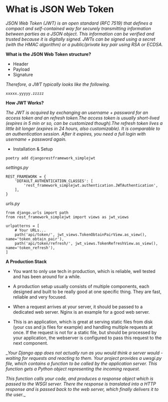# What is JSON Web Token

_JSON Web Token (JWT) is an open standard (RFC 7519) that defines a compact and self-contained way for securely transmitting information between parties as a JSON object. This information can be verified and trusted because it is digitally signed. JWTs can be signed using a secret (with the HMAC algorithm) or a public/private key pair using RSA or ECDSA._

**What is the JSON Web Token structure?**

- Header
- Payload
- Signature

_Therefore, a JWT typically looks like the following._
```
xxxxx.yyyyy.zzzzz
```

**How JWT Works?**

_The JWT is acquired by exchanging an username + password for an access token and an refresh token.The access token is usually short-lived (expires in 5 min or so, can be customized though).The refresh token lives a little bit longer (expires in 24 hours, also customizable). It is comparable to an authentication session. After it expires, you need a full login with username + password again._

- Installation & Setup

```
poetry add djangorestframework_simplejwt
```
_settings.py_

```
REST_FRAMEWORK = {
    'DEFAULT_AUTHENTICATION_CLASSES': [
        'rest_framework_simplejwt.authentication.JWTAuthentication',
    ],
}
```

_urls.py_

```
from django.urls import path
from rest_framework_simplejwt import views as jwt_views

urlpatterns = [
    # Your URLs...
    path('api/token/', jwt_views.TokenObtainPairView.as_view(), name='token_obtain_pair'),
    path('api/token/refresh/', jwt_views.TokenRefreshView.as_view(), name='token_refresh'),
]
```

__A Production Stack__

- You want to only use tech in production, which is reliable, well tested and has been around for a while.

- A production setup usually consists of multiple components, each designed and built to be really good at one specific thing. They are fast, reliable and very focused.

- When a request arrives at your server, it should be passed to a dedicated web server. Nginx is an example for a good web server.

- This is an application, which is great at serving static files from disk (your css and js files for example) and handling multiple requests at once. If the request is not for a static file, but should be processed by your application, the webserver is configured to pass this request to the next component.

__Your Django app does not actually run as you would think a server would - waiting for requests and reacting to them. Your project provides a uwsgi.py file, which contains a function to be called by the application server. This function gets a Python object representing the incoming request._

_This function calls your code, and produces a response object which is passed to the WSGI server. There the response is translated into a HTTP response and is passed back to the web server, which finally delivers it to the user.__